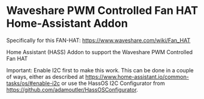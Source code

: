 # Waveshare PWM Controlled Fan HAT Home-Assistant Addon

Specifically for this FAN-HAT: <https://www.waveshare.com/wiki/Fan_HAT>

Home Assistant (HASS) Addon to support the Waveshare PWM Controlled Fan HAT

Important: Enable I2C first to make this work. This can be done in a couple of ways, either as described at <https://www.home-assistant.io/common-tasks/os/#enable-i2c> or use the HassOS I2C Configurator from <https://github.com/adamoutler/HassOSConfigurator>.
